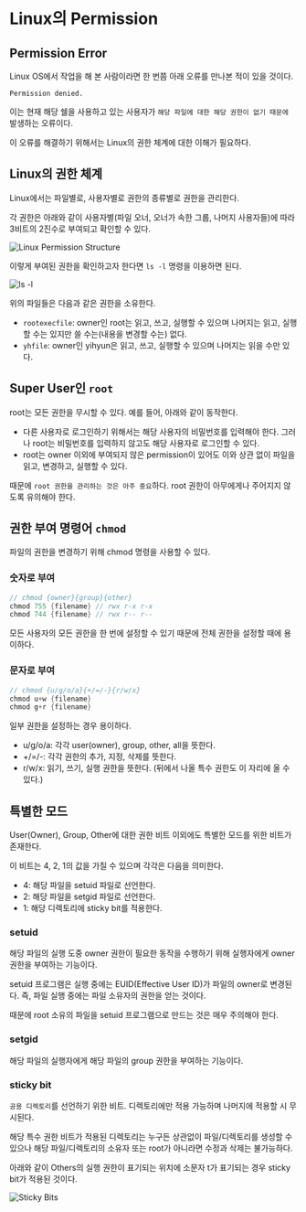 # Linux의 Permission

## Permission Error

Linux OS에서 작업을 해 본 사람이라면 한 번쯤 아래 오류를 만나본 적이 있을 것이다.

```shell
Permission denied.
```

이는 현재 해당 쉘을 사용하고 있는 사용자가 `해당 파일에 대한 해당 권한이 없기 때문에` 발생하는 오류이다.

이 오류를 해결하기 위해서는 Linux의 권한 체계에 대한 이해가 필요하다.

## Linux의 권한 체계

Linux에서는 파일별로, 사용자별로 권한의 종류별로 권한을 관리한다.

각 권한은 아래와 같이 사용자별(파일 오너, 오너가 속한 그룹, 나머지 사용자들)에 따라 3비트의 2진수로 부여되고 확인할 수 있다.

![Linux Permission Structure](imgs/permission-structure-\(0\).png)

이렇게 부여된 권한을 확인하고자 한다면 `ls -l` 명령을 이용하면 된다.

![ls -l](imgs/permission-structure-\(1\).png)

위의 파일들은 다음과 같은 권한을 소유한다.

* `rootexecfile`: owner인 root는 읽고, 쓰고, 실행할 수 있으며 나머지는 읽고, 실행할 수는 있지만 쓸 수는(내용을 변경할 수는) 없다.
* `yhfile`: owner인 yihyun은 읽고, 쓰고, 실행할 수 있으며 나머지는 읽을 수만 있다.

## Super User인 `root`

root는 모든 권한을 무시할 수 있다. 예를 들어, 아래와 같이 동작한다.

* 다른 사용자로 로그인하기 위해서는 해당 사용자의 비밀번호를 입력해야 한다. 그러나 root는 비밀번호를 입력하지 않고도 해당 사용자로 로그인할 수 있다.
* root는 owner 이외에 부여되지 않은 permission이 있어도 이와 상관 없이 파일을 읽고, 변경하고, 실행할 수 있다.

때문에 `root 권한을 관리하는 것은 아주 중요`하다. root 권한이 아무에게나 주어지지 않도록 유의해야 한다.

## 권한 부여 명령어 `chmod`

파일의 권한을 변경하기 위해 chmod 명령을 사용할 수 있다.

### 숫자로 부여

```java
// chmod {owner}{group}{other}
chmod 755 {filename} // rwx r-x r-x
chmod 744 {filename} // rwx r-- r--
```

모든 사용자의 모든 권한을 한 번에 설정할 수 있기 때문에 전체 권한을 설정할 때에 용이하다.

### 문자로 부여

```java
// chmod {u/g/o/a}{+/=/-}{r/w/x}
chmod u+w {filename}
chmod g+r {filename}
```

일부 권한을 설정하는 경우 용이하다.

* u/g/o/a: 각각 user(owner), group, other, all을 뜻한다.
* \+/=/-: 각각 권한의 추가, 지정, 삭제를 뜻한다.
* r/w/x: 읽기, 쓰기, 실행 권한을 뜻한다. (뒤에서 나올 특수 권한도 이 자리에 올 수 있다.)

## 특별한 모드

User(Owner), Group, Other에 대한 권한 비트 이외에도 특별한 모드를 위한 비트가 존재한다.

이 비트는 4, 2, 1의 값을 가질 수 있으며 각각은 다음을 의미한다.

* 4: 해당 파일을 setuid 파일로 선언한다.
* 2: 해당 파일을 setgid 파일로 선언한다.
* 1: 해당 디렉토리에 sticky bit를 적용한다.

### setuid

해당 파일의 실행 도중 owner 권한이 필요한 동작을 수행하기 위해 실행자에게 owner 권한을 부여하는 기능이다.

setuid 프로그램은 실행 중에는 EUID(Effective User ID)가 파일의 owner로 변경된다. 즉, 파일 실행 중에는 파일 소유자의 권한을 얻는 것이다.

때문에 root 소유의 파일을 setuid 프로그램으로 만드는 것은 매우 주의해야 한다.

### setgid

해당 파일의 실행자에게 해당 파일의 group 권한을 부여하는 기능이다.

### sticky bit

`공용 디렉토리`를 선언하기 위한 비트. 디렉토리에만 적용 가능하며 나머지에 적용할 시 무시된다.

해당 특수 권한 비트가 적용된 디렉토리는 누구든 상관없이 파일/디렉토리를 생성할 수 있으나 해당 파일/디렉토리의 소유자 또는 root가 아니라면 수정과 삭제는 불가능하다.

아래와 같이 Others의 실행 권한이 표기되는 위치에 소문자 t가 표기되는 경우 sticky bit가 적용된 것이다.

![Sticky Bits](imgs/permission-structure-\(2\).png)

